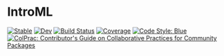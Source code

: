 # IntroML

[![Stable](https://img.shields.io/badge/docs-stable-blue.svg)](https://mlcolab.github.io/IntroML.jl/stable)
[![Dev](https://img.shields.io/badge/docs-dev-blue.svg)](https://mlcolab.github.io/IntroML.jl/dev)
[![Build Status](https://github.com/mlcolab/IntroML.jl/actions/workflows/CI.yml/badge.svg?branch=main)](https://github.com/mlcolab/IntroML.jl/actions/workflows/CI.yml?query=branch%3Amain)
[![Coverage](https://codecov.io/gh/mlcolab/IntroML.jl/branch/main/graph/badge.svg)](https://codecov.io/gh/mlcolab/IntroML.jl)
[![Code Style: Blue](https://img.shields.io/badge/code%20style-blue-4495d1.svg)](https://github.com/invenia/BlueStyle)
[![ColPrac: Contributor's Guide on Collaborative Practices for Community Packages](https://img.shields.io/badge/ColPrac-Contributor's%20Guide-blueviolet)](https://github.com/SciML/ColPrac)
